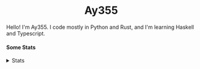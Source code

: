 <h1 align="center"><b>Ay355</b></h1>


Hello! I'm Ay355. I code mostly in Python and Rust, and I'm learning Haskell and Typescript.


#### Some Stats


<details>
<summary>Stats</summary>
<br>
 
<a href="https://github.com/Ay-355">
 <img align="center" src="https://github-readme-stats.vercel.app/api?username=Ay-355&theme=tokyonight&show_icons=true&count_private=true&hide_border=true" />
</a><a href="https://github.com/Ay-355">
  <img align="center" src="https://github-readme-stats.vercel.app/api/top-langs/?username=Ay-355&hide=toml,yaml,cmake&layout=compact&langs_count=8&theme=tokyonight&hide_border=true" />
</a>

 
&nbsp; <!-- Space character to put some space between the different stat types. -->

 
<!--START_SECTION:waka-->
**🐱 My GitHub Data** 

> 🏆 1 Contributions in the Year 2022
 > 
> 📦 1.7 kB Used in GitHub's Storage 
 > 
> 🚫 Not Opted to Hire
 > 
> 📜 13 Public Repositories 
 > 
> 🔑 3 Private Repositories  
 > 
**I'm a Night 🦉** 

```text
🌞 Morning    21 commits     █░░░░░░░░░░░░░░░░░░░░░░░░   6.95% 
🌆 Daytime    126 commits    ██████████░░░░░░░░░░░░░░░   41.72% 
🌃 Evening    147 commits    ████████████░░░░░░░░░░░░░   48.68% 
🌙 Night      8 commits      ░░░░░░░░░░░░░░░░░░░░░░░░░   2.65%

```
📅 **I'm Most Productive on Monday** 

```text
Monday       54 commits     ████░░░░░░░░░░░░░░░░░░░░░   17.88% 
Tuesday      38 commits     ███░░░░░░░░░░░░░░░░░░░░░░   12.58% 
Wednesday    33 commits     ██░░░░░░░░░░░░░░░░░░░░░░░   10.93% 
Thursday     48 commits     ████░░░░░░░░░░░░░░░░░░░░░   15.89% 
Friday       48 commits     ████░░░░░░░░░░░░░░░░░░░░░   15.89% 
Saturday     47 commits     ████░░░░░░░░░░░░░░░░░░░░░   15.56% 
Sunday       34 commits     ██░░░░░░░░░░░░░░░░░░░░░░░   11.26%

```


📊 **This Week I Spent My Time On** 

```text
💬 Programming Languages: 
Text                     14 mins             ███████░░░░░░░░░░░░░░░░░░   31.49% 
Rust                     12 mins             ██████░░░░░░░░░░░░░░░░░░░   27.22% 
PowerShell               10 mins             █████░░░░░░░░░░░░░░░░░░░░   21.93% 
C                        9 mins              ████░░░░░░░░░░░░░░░░░░░░░   19.36% 
Bash                     0 secs              ░░░░░░░░░░░░░░░░░░░░░░░░░   0.0%

🔥 Editors: 
Neovim                   47 mins             █████████████████████████   100.0%

🐱‍💻 Projects: 
Unknown Project          38 mins             ████████████████████░░░░░   80.64% 
cdeez                    9 mins              ████░░░░░░░░░░░░░░░░░░░░░   19.36% 
Extras                   0 secs              ░░░░░░░░░░░░░░░░░░░░░░░░░   0.0%

💻 Operating System: 
Windows                  47 mins             █████████████████████████   100.0%

```

**I Mostly Code in Python** 

```text
Python                   8 repos             ██████████████████░░░░░░░   72.73% 
HTML                     1 repo              ██░░░░░░░░░░░░░░░░░░░░░░░   9.09% 
C++                      1 repo              ██░░░░░░░░░░░░░░░░░░░░░░░   9.09% 
Rust                     1 repo              ██░░░░░░░░░░░░░░░░░░░░░░░   9.09%

```



 Last Updated on 02/01/2022
<!--END_SECTION:waka-->
</details>

